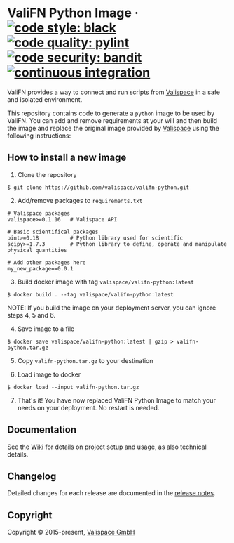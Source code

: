 # ValiFN Python Image &middot; [![code style: black](https://img.shields.io/badge/code%20style-black-000000.svg?style=plastic&label=code%20style)](https://github.com/psf/black) [![code quality: pylint](https://img.shields.io/badge/code%20quality-pylint-yellowgreen?style=plastic&label=code%20quality)](https://github.com/PyCQA/pylint) [![code security: bandit](https://img.shields.io/badge/code%20security-bandit-yellow.svg?style=plastic&label=code%20security)](https://github.com/PyCQA/bandit) [![continuous integration](https://github.com/valispace/valifn-python/actions/workflows/continuous_integration.yml/badge.svg?style=plastic&label=continuous%20integration&branch=develop)](https://github.com/valispace/valifn-python/actions/workflows/continuous_integration.yml)

ValiFN provides a way to connect and run scripts from [Valispace](https://github.com/valispace) in a safe and isolated environment.

This repository contains code to generate a `python` image to be used by ValiFN.
You can add and remove requirements at your will and then build the image and replace the original image provided by [Valispace](https://github.com/valispace) using the following instructions:

## How to install a new image

1. Clone the repository
```
$ git clone https://github.com/valispace/valifn-python.git
```

2. Add/remove packages to `requirements.txt`
```
# Valispace packages
valispace>=0.1.16   # Valispace API

# Basic scientifical packages
pint>=0.18          # Python library used for scientific
scipy>=1.7.3        # Python library to define, operate and manipulate physical quantities

# Add other packages here
my_new_package==0.0.1
```

3. Build docker image with tag `valispace/valifn-python:latest`
```
$ docker build . --tag valispace/valifn-python:latest
```

NOTE: If you build the image on your deployment server, you can ignore steps 4, 5 and 6.

4. Save image to a file
```
$ docker save valispace/valifn-python:latest | gzip > valifn-python.tar.gz
```

5. Copy `valifn-python.tar.gz` to your destination

6. Load image to docker
```
$ docker load --input valifn-python.tar.gz
```

7. That's it! You have now replaced ValiFN Python Image to match your needs on your deployment. No restart is needed.


## Documentation

See the [Wiki](https://github.com/valispace/valifn-python/wiki) for details on project setup and usage, as also technical details.


## Changelog

Detailed changes for each release are documented in the [release notes](https://github.com/valispace/valifn-python/releases).


## Copyright

Copyright &copy; 2015-present, [Valispace GmbH](https://www.valispace.com/about-us/)

